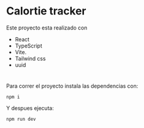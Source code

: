 # Calortie tracker

Este proyecto esta realizado con 

- React
- TypeScript
- Vite.
- Tailwind css
- uuid

# 

Para correr el proyecto instala las dependencias con: 

`npm i`

Y despues ejecuta: 

`npm run dev`